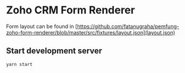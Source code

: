 # Zoho CRM Form Renderer

Form layout can be found in [https://github.com/fatanugraha/pemfung-zoho-form-renderer/blob/master/src/fixtures/layout.json](layout.json)

## Start development server

```
yarn start
```
